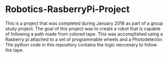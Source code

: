 # Robotics-RasberryPi-Project
This is a project that was completed during January 2018 as part of a group study project. The goal of this project was to create a robot that is capable of following a path made from colored tape. This was accomplished using a Rasberry pi attached to a set of programmable wheels and a Photodetector. The python code in this repository contains the logic neccesary to follow the tape. 
